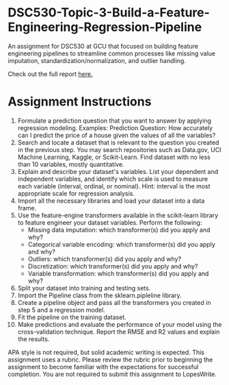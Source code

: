 # DSC530-Topic-3-Build-a-Feature-Engineering-Regression-Pipeline
An assignment for DSC530 at GCU that focused on building feature engineering pipelines to streamline common processes like missing value imputation, standardization/normalization, and outlier handling.

Check out the full report [here.](https://github.com/jhould007/DSC530-Topic-3-Build-a-Feature-Engineering-Regression-Pipeline/blob/master/Build%20a%20Feature%20Engineering%20Regression%20Pipeline.ipynb)

# Assignment Instructions
1. Formulate a prediction question that you want to answer by applying regression modeling. Examples: Prediction Question: How accurately can I predict the price of a house given the values of all the variables?
2. Search and locate a dataset that is relevant to the question you created in the previous step. You may search repositories such as Data.gov, UCI Machine Learning, Kaggle, or Scikit-Learn. Find dataset with no less than 10 variables, mostly quantitative.
3. Explain and describe your dataset's variables. List your dependent and independent variables, and identify which scale is used to measure each variable (interval, ordinal, or nominal). Hint: interval is the most appropriate scale for regression analysis.
4. Import all the necessary libraries and load your dataset into a data frame.
5. Use the feature-engine transformers available in the scikit-learn library to feature engineer your dataset variables. Perform the following:
    - Missing data imputation: which transformer(s) did you apply and why?
    - Categorical variable encoding: which transformer(s) did you apply and why?
    - Outliers: which transformer(s) did you apply and why?
    - Discretization: which transformer(s) did you apply and why?
    - Variable transformation: which transformer(s) did you apply and why?
6. Split your dataset into training and testing sets.
7. Import the Pipeline class from the sklearn.pipleline library.
8. Create a pipeline object and pass all the transformers you created in step 5 and a regression model.
9. Fit the pipeline on the training dataset.
10. Make predictions and evaluate the performance of your model using the cross-validation technique. Report the RMSE and R2 values and explain the results.

APA style is not required, but solid academic writing is expected. This assignment uses a rubric. Please review the rubric prior to beginning the assignment to become familiar with the expectations for successful completion. You are not required to submit this assignment to LopesWrite.
